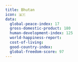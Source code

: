 ```yaml
---
title: Bhutan
icon: 🇧🇹
data:
  global-peace-index: 17
  gross-domestic-product: 180
  human-development-index: 125
  world-happiness-report:
  cost-of-living:
  good-country-index:
  global-freedom-score: 97
---
```

